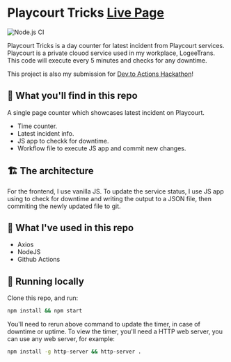 # Playcourt Tricks [Live Page](https://fahminlb33.github.io/playcourt-tricks/)

![Node.js CI](https://github.com/fahminlb33/playcourt-tricks/workflows/Node.js%20CI/badge.svg)

Playcourt Tricks is a day counter for latest incident from Playcourt services. Playcourt is a
private clouod service used in my workplace, LogeeTrans. This code will execute every 5 minutes
and checks for any downtime.

This project is also my submission for [Dev.to Actions Hackathon](https://dev.to/fahminlb33/service-uptime-monitor-using-github-actions-2egp)!

## 🧐 What you'll find in this repo

A single page counter which showcases latest incident on Playcourt.

- Time counter.
- Latest incident info.
- JS app to checkk for downtime.
- Workflow file to execute JS app and commit new changes.

## 🏗 The architecture

For the frontend, I use vanilla JS. To update the service status, I use JS app
using to check for downtime and writing the output to a JSON file, then
commiting the newly updated file to git.

## 👻 What I've used in this repo

- Axios
- NodeJS
- Github Actions

## 🏃‍ Running locally

Clone this repo, and run:

``` bash
npm install && npm start
```

You'll need to rerun above command to update the timer, in case of downtime or uptime.
To view the timer, you'll need a HTTP web server, you can use any web server, for
example:

```bash
npm install -g http-server && http-server .
```
